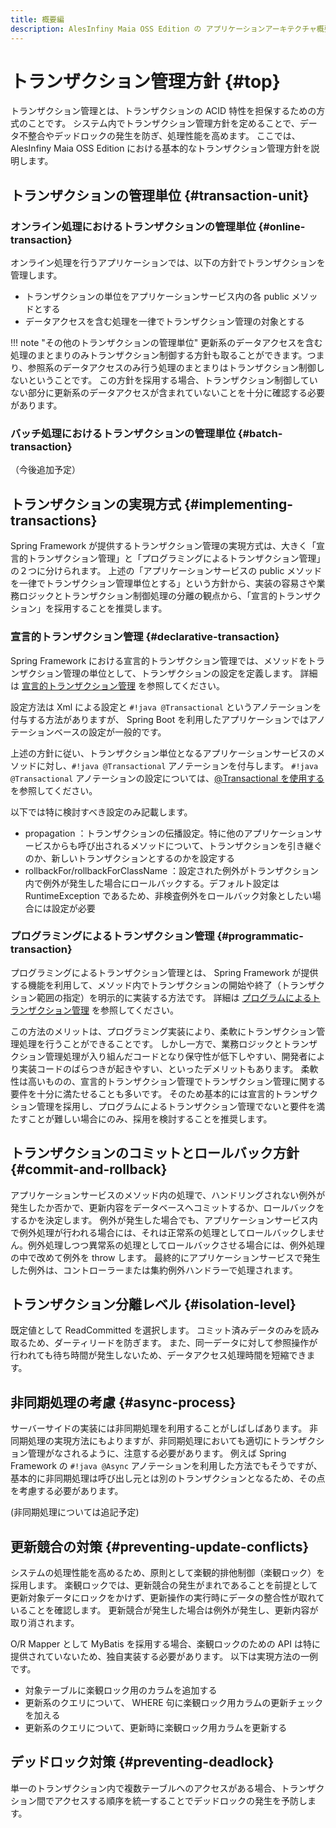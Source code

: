 ```yaml
---
title: 概要編
description: AlesInfiny Maia OSS Edition の アプリケーションアーキテクチャ概要を解説します。
---
```


# トランザクション管理方針 {#top}

トランザクション管理とは、トランザクションの ACID 特性を担保するための方式のことです。
システム内でトランザクション管理方針を定めることで、データ不整合やデッドロックの発生を防ぎ、処理性能を高めます。
ここでは、 AlesInfiny Maia OSS Edition における基本的なトランザクション管理方針を説明します。

## トランザクションの管理単位 {#transaction-unit}

### オンライン処理におけるトランザクションの管理単位 {#online-transaction}

オンライン処理を行うアプリケーションでは、以下の方針でトランザクションを管理します。

- トランザクションの単位をアプリケーションサービス内の各 public メソッドとする
- データアクセスを含む処理を一律でトランザクション管理の対象とする

!!! note "その他のトランザクションの管理単位"
    更新系のデータアクセスを含む処理のまとまりのみトランザクション制御する方針も取ることができます。つまり、参照系のデータアクセスのみ行う処理のまとまりはトランザクション制御しないということです。
    この方針を採用する場合、トランザクション制御していない部分に更新系のデータアクセスが含まれていないことを十分に確認する必要があります。

### バッチ処理におけるトランザクションの管理単位 {#batch-transaction}

（今後追加予定）

## トランザクションの実現方式 {#implementing-transactions}

Spring Framework が提供するトランザクション管理の実現方式は、大きく「宣言的トランザクション管理」と「プログラミングによるトランザクション管理」の２つに分けられます。
上述の「アプリケーションサービスの public メソッドを一律でトランザクション管理単位とする」という方針から、実装の容易さや業務ロジックとトランザクション制御処理の分離の観点から、「宣言的トランザクション」を採用することを推奨します。

### 宣言的トランザクション管理 {#declarative-transaction}

Spring Framework における宣言的トランザクション管理では、メソッドをトランザクション管理の単位として、トランザクションの設定を定義します。
詳細は [宣言的トランザクション管理](https://spring.pleiades.io/spring-framework/reference/data-access/transaction/declarative.html) を参照してください。

設定方法は Xml による設定と `#!java @Transactional` というアノテーションを付与する方法がありますが、 Spring Boot を利用したアプリケーションではアノテーションベースの設定が一般的です。

上述の方針に従い、トランザクション単位となるアプリケーションサービスのメソッドに対し、`#!java @Transactional` アノテーションを付与します。
`#!java @Transactional` アノテーションの設定については、[@Transactional を使用する](https://spring.pleiades.io/spring-framework/reference/data-access/transaction/declarative/annotations.html) を参照してください。

以下では特に検討すべき設定のみ記載します。

- propagation ：トランザクションの伝播設定。特に他のアプリケーションサービスからも呼び出されるメソッドについて、トランザクションを引き継ぐのか、新しいトランザクションとするのかを設定する
- rollbackFor/rollbackForClassName ：設定された例外がトランザクション内で例外が発生した場合にロールバックする。デフォルト設定は RuntimeException であるため、非検査例外をロールバック対象としたい場合には設定が必要

### プログラミングによるトランザクション管理 {#programmatic-transaction}

プログラミングによるトランザクション管理とは、 Spring Framework が提供する機能を利用して、メソッド内でトランザクションの開始や終了（トランザクション範囲の指定）を明示的に実装する方法です。
詳細は [プログラムによるトランザクション管理](https://spring.pleiades.io/spring-framework/reference/data-access/transaction/programmatic.html) を参照してください。

この方法のメリットは、プログラミング実装により、柔軟にトランザクション管理処理を行うことができることです。
しかし一方で、業務ロジックとトランザクション管理処理が入り組んだコードとなり保守性が低下しやすい、開発者により実装コードのばらつきが起きやすい、といったデメリットもあります。
柔軟性は高いものの、宣言的トランザクション管理でトランザクション管理に関する要件を十分に満たせることも多いです。
そのため基本的には宣言的トランザクション管理を採用し、プログラムによるトランザクション管理でないと要件を満たすことが難しい場合にのみ、採用を検討することを推奨します。

## トランザクションのコミットとロールバック方針 {#commit-and-rollback}

アプリケーションサービスのメソッド内の処理で、ハンドリングされない例外が発生したか否かで、更新内容をデータベースへコミットするか、ロールバックをするかを決定します。
例外が発生した場合でも、アプリケーションサービス内で例外処理が行われる場合には、それは正常系の処理としてロールバックしません。例外処理しつつ異常系の処理としてロールバックさせる場合には、例外処理の中で改めて例外を throw します。
最終的にアプリケーションサービスで発生した例外は、コントローラーまたは集約例外ハンドラーで処理されます。

## トランザクション分離レベル {#isolation-level}

既定値として ReadCommitted を選択します。
コミット済みデータのみを読み取るため、ダーティリードを防ぎます。
また、同一データに対して参照操作が行われても待ち時間が発生しないため、データアクセス処理時間を短縮できます。

## 非同期処理の考慮 {#async-process}

サーバーサイドの実装には非同期処理を利用することがしばしばあります。
非同期処理の実現方法にもよりますが、非同期処理においても適切にトランザクション管理がなされるように、注意する必要があります。
例えば Spring Framework の `#!java @Async` アノテーションを利用した方法でもそうですが、基本的に非同期処理は呼び出し元とは別のトランザクションとなるため、その点を考慮する必要があります。

(非同期処理については追記予定)

## 更新競合の対策 {#preventing-update-conflicts}

システムの処理性能を高めるため、原則として楽観的排他制御（楽観ロック）を採用します。
楽観ロックでは、更新競合の発生がまれであることを前提として更新対象データにロックをかけず、更新操作の実行時にデータの整合性が取れていることを確認します。
更新競合が発生した場合は例外が発生し、更新内容が取り消されます。

O/R Mapper として MyBatis を採用する場合、楽観ロックのための API は特に提供されていないため、独自実装する必要があります。
以下は実現方法の一例です。

- 対象テーブルに楽観ロック用のカラムを追加する
- 更新系のクエリについて、 WHERE 句に楽観ロック用カラムの更新チェックを加える
- 更新系のクエリについて、更新時に楽観ロック用カラムを更新する

## デッドロック対策 {#preventing-deadlock}

単一のトランザクション内で複数テーブルへのアクセスがある場合、トランザクション間でアクセスする順序を統一することでデッドロックの発生を予防します。
